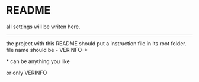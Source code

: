 README
======

all settings will be writen here.

---
the project with this README should put a instruction file in its root folder.
file name should be - VERINFO-*

\* can be anything you like

or only VERINFO
